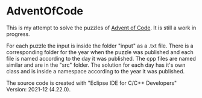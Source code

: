 # AdventOfCode
This is my attempt to solve the puzzles of [Advent of Code](https://adventofcode.com/). It is still a work in progress.

For each puzzle the input is inside the folder "input" as a .txt file. There is a corresponding folder for the year when the puzzle was published and each file is named according to the day it was published.
The cpp files are named similar and are in the "src" folder. The solution for each day has it's own class and is inside a namespace according to the year it was published.

The source code is created with "Eclipse IDE for C/C++ Developers" Version: 2021-12 (4.22.0).